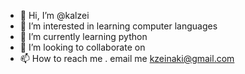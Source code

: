 - 👋 Hi, I’m @kalzei
- 👀 I’m interested in learning computer languages
- 🌱 I’m currently learning python
- 💞️ I’m looking to collaborate on 
- 📫 How to reach me . email me kzeinaki@gmail.com

<!---
kalzei/kalzei is a ✨ special ✨ repository because its `README.md` (this file) appears on your GitHub profile.
You can click the Preview link to take a look at your changes.
--->

